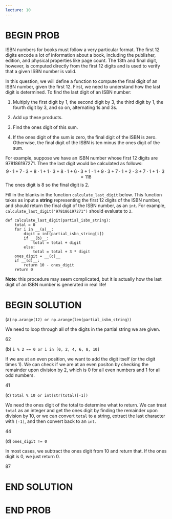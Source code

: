 ```yaml
---
lecture: 10
---
```


# BEGIN PROB

ISBN numbers for books must follow a very particular format. The first
12 digits encode a lot of information about a book, including the
publisher, edition, and physical properties like page count. The 13th
and final digit, however, is computed directly from the first 12 digits
and is used to verify that a given ISBN number is valid.

In this question, we will define a function to compute the final digit
of an ISBN number, given the first 12. First, we need to understand how
the last digit is determined. To find the last digit of an ISBN number:

1.  Multiply the first digit by 1, the second digit by 3, the third
    digit by 1, the fourth digit by 3, and so on, alternating 1s and 3s.

2.  Add up these products.

3.  Find the ones digit of this sum.

4.  If the ones digit of the sum is zero, the final digit of the ISBN is
    zero. Otherwise, the final digit of the ISBN is ten minus the ones
    digit of the sum.

For example, suppose we have an ISBN number whose first 12 digits are
$978186197271$. Then the last digit would be calculated as follows:
$$9\cdot 1 + 7\cdot 3 + 8\cdot 1 + 1\cdot 3 + 8\cdot 1 + 6\cdot 3 + 1\cdot 1 + 9\cdot 3 + 7\cdot 1 + 2\cdot 3 + 7\cdot 1 + 1\cdot 3 = 118$$
The ones digit is $8$ so the final digit is $2$.

Fill in the blanks in the function `calculate_last_digit` below. This
function takes as input a **string** representing the first 12 digits of
the ISBN number, and should return the final digit of the ISBN number,
as an `int`. For example, `calculate_last_digit("978186197271")` should
evaluate to `2`.

    def calculate_last_digit(partial_isbn_string):
        total = 0
        for i in __(a)__:
            digit = int(partial_isbn_string[i])
            if __(b)__:
                total = total + digit
            else:
                total = total + 3 * digit
        ones_digit = __(c)__
        if __(d)__:
            return 10 - ones_digit
        return 0

**Note**: this procedure may seem complicated, but it is actually how
the last digit of an ISBN number is generated in real life!

# BEGIN SOLUTION

(a) `np.arange(12) or np.arange(len(partial_isbn_string))`

We need to loop through all of the digits in the partial string we are given.

<average>62</average>

(b) `i % 2 == 0 or i in [0, 2, 4, 6, 8, 10]`

If we are at an even position, we want to add the digit itself (or the digit times 1). We can check if we are at an even positon by checking the remainder upon division by 2, which is 0 for all even numbers and 1 for all odd numbers.

<average>41</average>

(c) `total % 10 or int(str(total)[-1])`

We need the ones digit of the total to determine what to return. We can treat `total` as an integer and get the ones digit by finding the remainder upon division by 10, or we can convert `total` to a string, extract the last character with `[-1]`, and then convert back to an `int`. 

<average>44</average>

(d) `ones_digit != 0`

In most cases, we subtract the ones digit from 10 and return that. If the ones digit is 0, we just return 0.

<average>87</average>
 

# END SOLUTION

# END PROB